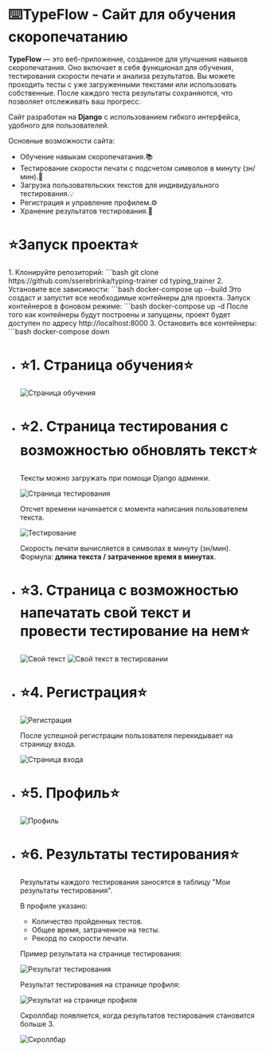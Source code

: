 <h1>⌨️TypeFlow - Сайт для обучения скоропечатанию</h1>
<p>
    <strong>TypeFlow</strong> — это веб-приложение, созданное для улучшения навыков скоропечатания. 
    Оно включает в себя функционал для обучения, тестирования скорости печати и анализа результатов. 
    Вы можете проходить тесты с уже загруженными текстами или использовать собственные. 
    После каждого теста результаты сохраняются, что позволяет отслеживать ваш прогресс.
</p>
<p>
    Сайт разработан на <strong>Django</strong> с использованием гибкого интерфейса, удобного для пользователей.
</p>
<p>Основные возможности сайта:</p>
<ul>
    <li>Обучение навыкам скоропечатания.📚</li>
    <li>Тестирование скорости печати с подсчетом символов в минуту (зн/мин).🚀</li>
    <li>Загрузка пользовательских текстов для индивидуального тестирования.💡</li>
    <li>Регистрация и управление профилем.⚙️</li>
    <li>Хранение результатов тестирования.📝</li>
</ul>

<h1>⭐Запуск проекта⭐</h1>
1. Клонируйте репозиторий:  
```bash
git clone https://github.com/sserebrinka/typing-trainer  
cd typing_trainer	
2. Установите все зависимости:  
```bash
docker-compose up --build
Это создаст и запустит все необходимые контейнеры для проекта.  
Запуск контейнеров в фоновом режиме:  
```bash
docker-compose up -d
После того как контейнеры будут построены и запущены, проект будет доступен по адресу http://localhost:8000  
3. Остановить все контейнеры:  
```bash
docker-compose down
<ul>
    <li>
        <h1>⭐1. Страница обучения⭐</h1>
        <img src="https://github.com/user-attachments/assets/30386a1a-c51a-40a1-91ca-0e81f7bb4c89" alt="Страница обучения">
    </li>
    <li>
        <h1>⭐2. Страница тестирования с возможностью обновлять текст⭐</h1>
        <p>Тексты можно загружать при помощи Django админки.</p>
        <img src="https://github.com/user-attachments/assets/f2de76a5-7861-4494-a600-822ba29b8a3e" alt="Страница тестирования">
        <p>Отсчет времени начинается с момента написания пользователем текста.</p>
        <img src="https://github.com/user-attachments/assets/0c5134b3-1504-4127-8aae-fb106841184a" alt="Тестирование">
        <p>Скорость печати вычисляется в символах в минуту (зн/мин). Формула: <strong>длина текста / затраченное время в минутах</strong>.</p>
    </li>
    <li>
        <h1>⭐3. Страница с возможностью напечатать свой текст и провести тестирование на нем⭐</h1>
        <img src="https://github.com/user-attachments/assets/46e3e191-6a53-47b0-b98c-d491647231fe" alt="Свой текст">
		<img src="https://github.com/user-attachments/assets/e0ecff2d-1ff4-4cfc-b272-74f05e9093a3" alt="Свой текст в тестировании">
    </li>
    <li>
        <h1>⭐4. Регистрация⭐</h1>
        <img src="https://github.com/user-attachments/assets/0c18e9da-035f-491f-b331-fdd8dd5d9c68" alt="Регистрация">
        <p>После успешной регистрации пользователя перекидывает на страницу входа.</p>
        <img src="https://github.com/user-attachments/assets/8db7e1ed-840f-40fe-919f-22a7d500c2ef" alt="Страница входа">
    </li>
    <li>
        <h1>⭐5. Профиль⭐</h1>
        <img src="https://github.com/user-attachments/assets/53218ba8-760c-42ce-afc6-37081cbaa2fc" alt="Профиль">
    </li>
    <li>
        <h1>⭐6. Результаты тестирования⭐</h1>
        <p>Результаты каждого тестирования заносятся в таблицу "Мои результаты тестирования".</p>
        <p>В профиле указано:</p>
        <ul>
            <li>Количество пройденных тестов.</li>
            <li>Общее время, затраченное на тесты.</li>
            <li>Рекорд по скорости печати.</li>
        </ul>
        <p>Пример результата на странице тестирования:</p>
        <img src="https://github.com/user-attachments/assets/e69616cd-40da-4f94-9861-a5dd51585a04" alt="Результат тестирования">
        <p>Результат тестирования на странице профиля:</p>
        <img src="https://github.com/user-attachments/assets/f6cd3225-e887-4d79-b5e5-dd4fac1ca2a5" alt="Результат на странице профиля">
        <p>Скроллбар появляется, когда результатов тестирования становится больше 3.</p>
        <img src="https://github.com/user-attachments/assets/c151fb3a-1471-4711-ae68-5df9281617d2" alt="Скроллбар">
    </li>
</ul>


